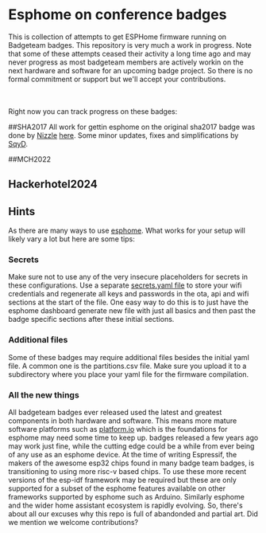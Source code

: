 # Esphome on conference badges
This is collection of attempts to get ESPHome firmware running on Badgeteam badges. This repository is very much a work in progress. Note that some of these attempts ceased their activity a long time ago and may never progress as most badgeteam members are actively workin on the next hardware and software for an upcoming badge project. So there is no formal commitment or support but we'll accept your contributions.

<br><br>
Right now you can track progress on these badges:

##SHA2017
All work for gettin esphome on the original sha2017 badge was done by [Nizzle](https://github.com/Nizzle) [here](https://gist.github.com/Nizzle/6971c2cc066e6412740487bcc3b2c62a/). Some minor updates, fixes and simplifications by [SqyD](https://github.com/SqyD). 

##MCH2022

## Hackerhotel2024

## Hints
As there are many ways to use [esphome](https://esphome.io/). What works for your setup will likely vary a lot but here are some tips:
### Secrets
Make sure not to use any of the very insecure placeholders for secrets in these configurations. Use a separate [secrets.yaml file](https://esphome.io/guides/faq.html#1) to store your wifi credentials and regenerate all keys and passwords in the ota, api and wifi sections at the start of the file. One easy way to do this is to just have the esphome dashboard generate new file with just all basics and then past the badge specific sections after these initial sections.
### Additional files
Some of these badges may require additional files besides the initial yaml file. A common one is the partitions.csv file. Make sure you upload it to a subdirectory where you place your yaml file for the firmware compilation.
### All the new things
All badgeteam badges ever released used the latest and greatest components in both hardware and software. This means more mature software platforms such as [platform.io](https://platform.io) which is the foundations for esphome may need some time to keep up. badges released a few years ago may work just fine, while the cutting edge could be a while from ever being of any use as an esphome device. At the time of writing Espressif, the makers of the awesome esp32 chips found in many badge team badges, is transitioning to using more risc-v based chips. To use these more recent versions of the esp-idf framework may be required but these are only supported for a subset of the esphome features available on other frameworks supported by esphome such as Arduino. Similarly esphome and the wider home assistant ecosystem is rapidly evolving. So, there's about all our excuses why this repo is full of abandonded and partial art. Did we mention we welcome contributions?
